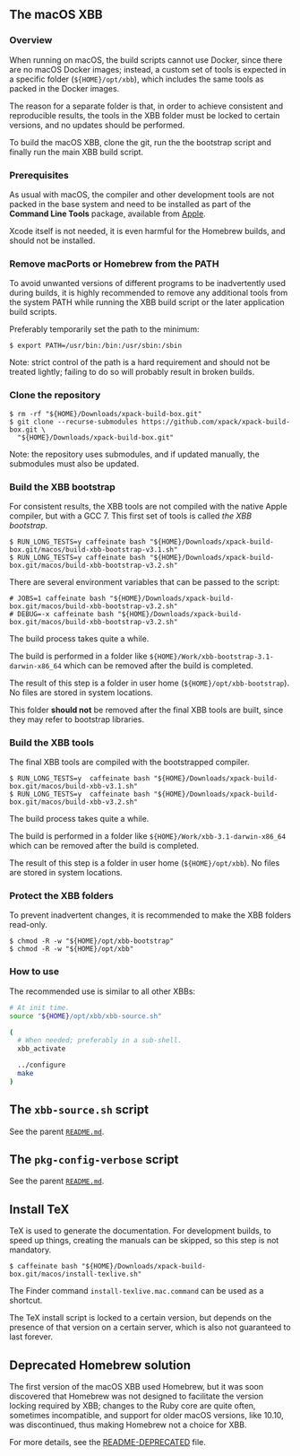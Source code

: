 ## The macOS XBB

### Overview

When running on macOS, the build scripts cannot use Docker, since there
are no macOS Docker images; instead,
a custom set of tools is expected in a specific folder
(`${HOME}/opt/xbb`), which includes the same tools as
packed in the Docker images.

The reason for a separate folder is that, in order to achieve consistent and
reproducible results, the tools in the XBB folder must be locked to
certain versions, and no updates should be performed.

To build the macOS XBB, clone the git, run the the bootstrap script and
finally run the main XBB build script.

### Prerequisites

As usual with macOS, the compiler and other development tools are not
packed in the base system and need to be installed as part of the
**Command Line Tools** package, available from
[Apple](https://developer.apple.com/downloads/index.action).

Xcode itself is not needed, it is even harmful for the Homebrew builds,
and should not be installed.

### Remove macPorts or Homebrew from the PATH

To avoid unwanted versions of different programs to be inadvertently
used during builds, it is highly recommended to remove any additional
tools from the system PATH while running the XBB build script or the
later application build scripts.

Preferably temporarily set the path to the minimum:

```console
$ export PATH=/usr/bin:/bin:/usr/sbin:/sbin
```

Note: strict control of the path is a hard requirement and should not
be treated lightly; failing to do so will probably result in broken
builds.

### Clone the repository

```console
$ rm -rf "${HOME}/Downloads/xpack-build-box.git"
$ git clone --recurse-submodules https://github.com/xpack/xpack-build-box.git \
  "${HOME}/Downloads/xpack-build-box.git"
```

Note: the repository uses submodules, and if updated manually, the
submodules must also be updated.

### Build the XBB bootstrap

For consistent results, the XBB tools are not compiled with the native Apple
compiler, but with a GCC 7. This first set of tools is called _the XBB
bootstrap_.

```console
$ RUN_LONG_TESTS=y caffeinate bash "${HOME}/Downloads/xpack-build-box.git/macos/build-xbb-bootstrap-v3.1.sh"
$ RUN_LONG_TESTS=y caffeinate bash "${HOME}/Downloads/xpack-build-box.git/macos/build-xbb-bootstrap-v3.2.sh"
```

There are several environment variables that can be passed to the script:

```console
# JOBS=1 caffeinate bash "${HOME}/Downloads/xpack-build-box.git/macos/build-xbb-bootstrap-v3.2.sh"
# DEBUG=-x caffeinate bash "${HOME}/Downloads/xpack-build-box.git/macos/build-xbb-bootstrap-v3.2.sh"
```

The build process takes quite a while.

The build is performed in a folder like `${HOME}/Work/xbb-bootstrap-3.1-darwin-x86_64`
which can be removed after the build is completed.

The result of this step is a folder in user home (`${HOME}/opt/xbb-bootstrap`).
No files are stored in system locations.

This folder **should not** be removed after the final XBB tools are built,
since they may refer to bootstrap libraries.

### Build the XBB tools

The final XBB tools are compiled with the bootstrapped compiler.

```console
$ RUN_LONG_TESTS=y  caffeinate bash "${HOME}/Downloads/xpack-build-box.git/macos/build-xbb-v3.1.sh"
$ RUN_LONG_TESTS=y  caffeinate bash "${HOME}/Downloads/xpack-build-box.git/macos/build-xbb-v3.2.sh"
```

The build process takes quite a while. 

The build is performed in a folder like `${HOME}/Work/xbb-3.1-darwin-x86_64`
which can be removed after the build is completed.

The result of this step is a folder in user home (`${HOME}/opt/xbb`).
No files are stored in system locations.

### Protect the XBB folders

To prevent inadvertent changes, it is recommended to make the XBB folders
read-only.

```console
$ chmod -R -w "${HOME}/opt/xbb-bootstrap"
$ chmod -R -w "${HOME}/opt/xbb"
```

### How to use

The recommended use is similar to all other XBBs:

```bash
# At init time.
source "${HOME}/opt/xbb/xbb-source.sh"

(
  # When needed; preferably in a sub-shell.
  xbb_activate

  ../configure
  make
)
```

## The `xbb-source.sh` script

See the parent [`README.md`](../README.md).

## The `pkg-config-verbose` script

See the parent [`README.md`](../README.md).

## Install TeX

TeX is used to generate the documentation. For development builds, to
speed up things, creating the manuals can be skipped, so this step is
not mandatory.

```console
$ caffeinate bash "${HOME}/Downloads/xpack-build-box.git/macos/install-texlive.sh"
```

The Finder command `install-texlive.mac.command` can be used
as a shortcut.

The TeX install script is locked to a certain version, but depends on the
presence of that version on a certain server, which is also not guaranteed
to last forever.

## Deprecated Homebrew solution

The first version of the macOS XBB used Homebrew, but it was soon discovered
that Homebrew was not designed to facilitate the version locking required
by XBB; changes to the Ruby core are quite often, sometimes
incompatible, and support for older macOS versions, like 10.10, was
discontinued, thus making Homebrew not a choice for XBB.

For more details, see the [README-DEPRECATED](README-DEPRECATED.md) file.
